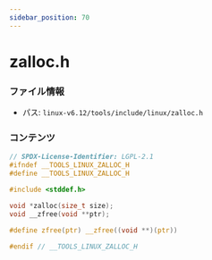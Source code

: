 ```yaml
---
sidebar_position: 70
---
```

# zalloc.h

### ファイル情報

- パス: `linux-v6.12/tools/include/linux/zalloc.h`

### コンテンツ

```h
// SPDX-License-Identifier: LGPL-2.1
#ifndef __TOOLS_LINUX_ZALLOC_H
#define __TOOLS_LINUX_ZALLOC_H

#include <stddef.h>

void *zalloc(size_t size);
void __zfree(void **ptr);

#define zfree(ptr) __zfree((void **)(ptr))

#endif // __TOOLS_LINUX_ZALLOC_H

```
